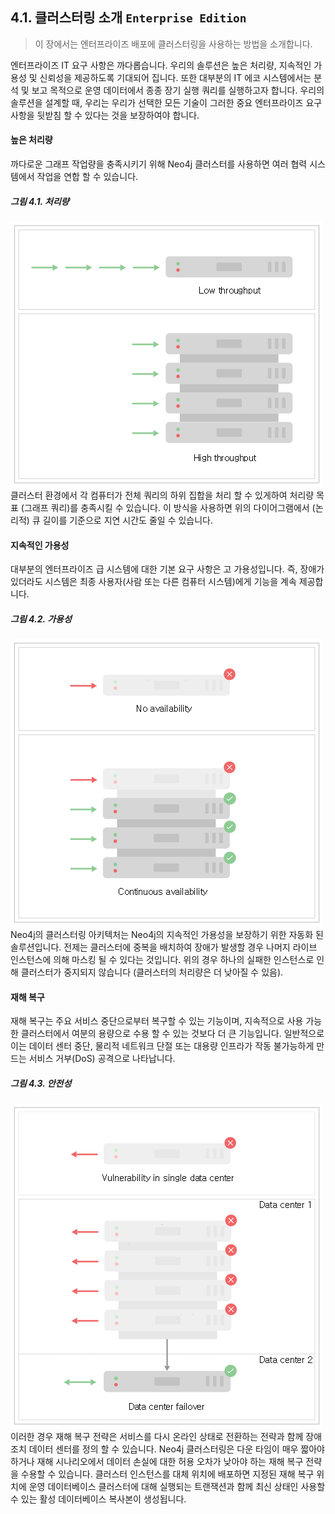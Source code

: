 ## 4.1. 클러스터링 소개 `Enterprise Edition`
> 이 장에서는 엔터프라이즈 배포에 클러스터링을 사용하는 방법을 소개합니다.

엔터프라이즈 IT 요구 사항은 까다롭습니다. 우리의 솔루션은 높은 처리량, 지속적인 가용성 및 신뢰성을 제공하도록 기대되어 집니다. 또한 대부분의 IT 에코 시스템에서는 분석 및 보고 목적으로 운영 데이터에서 종종 장기 실행 쿼리를 실행하고자 합니다. 우리의 솔루션을 설계할 때, 우리는 우리가 선택한 모든 기술이 그러한 중요 엔터프라이즈 요구 사항을 뒷받침 할 수 있다는 것을 보장하여야 합니다.

#### 높은 처리량
까다로운 그래프 작업량을 충족시키기 위해 Neo4j 클러스터를 사용하면 여러 협력 시스템에서 작업을 연합 할 수 있습니다.

##### 그림 4.1. 처리량
![](./4.1.throughput.png)
클러스터 환경에서 각 컴퓨터가 전체 쿼리의 하위 집합을 처리 할 수 있게하여 처리량 목표 (그래프 쿼리)를 충족시킬 수 있습니다. 이 방식을 사용하면 위의 다이어그램에서 (논리적) 큐 길이를 기준으로 지연 시간도 줄일 수 있습니다.

#### 지속적인 가용성
대부분의 엔터프라이즈 급 시스템에 대한 기본 요구 사항은 고 가용성입니다. 즉, 장애가 있더라도 시스템은 최종 사용자(사람 또는 다른 컴퓨터 시스템)에게 기능을 계속 제공합니다.

##### 그림 4.2. 가용성
![](./4.2.availability.png)
Neo4j의 클러스터링 아키텍처는 Neo4j의 지속적인 가용성을 보장하기 위한 자동화 된 솔루션입니다. 전제는 클러스터에 중복을 배치하여 장애가 발생할 경우 나머지 라이브 인스턴스에 의해 마스킹 될 수 있다는 것입니다. 위의 경우 하나의 실패한 인스턴스로 인해 클러스터가 중지되지 않습니다 (클러스터의 처리량은 더 낮아질 수 있음).

#### 재해 복구
재해 복구는 주요 서비스 중단으로부터 복구할 수 있는 기능이며, 지속적으로 사용 가능한 클러스터에서 여분의 용량으로 수용 할 수 있는 것보다 더 큰 기능입니다. 일반적으로 이는 데이터 센터 중단, 물리적 네트워크 단절 또는 대용량 인프라가 작동 불가능하게 만드는 서비스 거부(DoS) 공격으로 나타납니다.

##### 그림 4.3. 안전성
![](./4.3.safety.png)
이러한 경우 재해 복구 전략은 서비스를 다시 온라인 상태로 전환하는 전략과 함께 장애 조치 데이터 센터를 정의 할 수 있습니다. Neo4j 클러스터링은 다운 타임이 매우 짧아야 하거나 재해 시나리오에서 데이터 손실에 대한 허용 오차가 낮아야 하는 재해 복구 전략을 수용할 수 있습니다. 클러스터 인스턴스를 대체 위치에 배포하면 지정된 재해 복구 위치에 운영 데이터베이스 클러스터에 대해 실행되는 트랜잭션과 함께 최신 상태인 사용할 수 있는 활성 데이터베이스 복사본이 생성됩니다.
